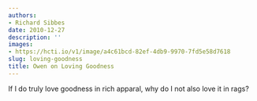 ```yaml
---
authors:
- Richard Sibbes
date: 2010-12-27
description: ''
images:
- https://hcti.io/v1/image/a4c61bcd-82ef-4db9-9970-7fd5e58d7618
slug: loving-goodness
title: Owen on Loving Goodness
---
```


If I do truly love goodness in rich apparal, why do I not also love it in rags?